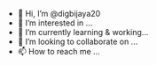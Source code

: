 - 👋 Hi, I’m @digbijaya20
- 👀 I’m interested in ...
- 🌱 I’m currently learning & working...
- 💞️ I’m looking to collaborate on ...
- 📫 How to reach me ...

<!---
digbijaya20/digbijaya20 is a ✨ special ✨ repository because its `README.md` (this file) appears on your GitHub profile.
You can click the Preview link to take a look at your changes.
--->

